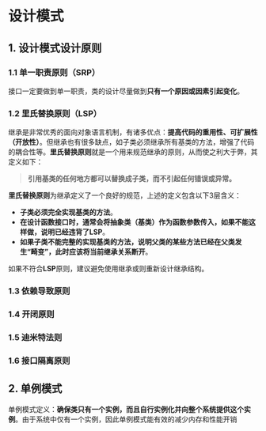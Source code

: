 # 设计模式

## 1. 设计模式设计原则
### 1.1 单一职责原则（SRP）
接口一定要做到单一职责，类的设计尽量做到**只有一个原因或因素引起变化**。

### 1.2 里氏替换原则（LSP）
继承是非常优秀的面向对象语言机制，有诸多优点：**提高代码的重用性、可扩展性（开放性）**。但继承也有很多缺点，如子类必须继承所有基类的方法，增强了代码的耦合性等。**里氏替换原则**就是一个用来规范继承的原则，从而使之利大于弊，其定义如下：
> **引用基类的任何地方都可以替换成子类，而不引起任何错误或异常。**

**里氏替换原则**为继承定义了一个良好的规范，上述的定义包含以下3层含义：
* **子类必须完全实现基类的方法**。
* **在设计函数接口时，通常会将抽象类（基类）作为函数参数传入，如果不能这样做，说明已经违背了LSP**。
* **如果子类不能完整的实现基类的方法，说明父类的某些方法已经在父类发生“畸变”，此时应该将当前继承关系断开**。

如果不符合**LSP**原则，建议避免使用继承或则重新设计继承结构。

### 1.3 依赖导致原则

### 1.4 开闭原则

### 1.5 迪米特法则

### 1.6 接口隔离原则

## 2. 单例模式
单例模式定义：**确保类只有一个实例，而且自行实例化并向整个系统提供这个实例**。由于系统中仅有一个实例，因此单例模式能有效的减少内存和性能开销

